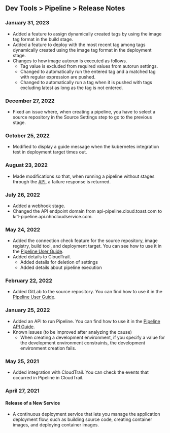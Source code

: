 ## Dev Tools > Pipeline > Release Notes

### January 31, 2023
* Added a feature to assign dynamically created tags by using the image tag format in the build stage.
* Added a feature to deploy with the most recent tag among tags dynamically created using the image tag format in the deployment stage.
* Changes to how image autorun is executed as follows.
    * Tag value is excluded from required values from autorun settings.
    * Changed to automatically run the entered tag and a matched tag with regular expression are pushed.
    * Changed to automatically run a tag when it is pushed with tags excluding latest as long as the tag is not entered.

### December 27, 2022
* Fixed an issue where, when creating a pipeline, you have to select a source repository in the Source Settings step to go to the previous stage.

### October 25, 2022
* Modified to display a guide message when the kubernetes integration test in deployment target times out.

### August 23, 2022
* Made modifications so that, when running a pipeline without stages through the [API](https://docs.nhncloud.com/en/Dev%20Tools/Pipeline/en/api-guide/#pipeline), a failure response is returned.

### July 26, 2022
* Added a webhook stage.
* Changed the API endpoint domain from api-pipeline.cloud.toast.com to kr1-pipeline.api.nhncloudservice.com.

### May 24, 2022
* Added the connection check feature for the source repository, image registry, build tool, and deployment target. You can see how to use it in the [Pipeline User Guide](/Dev%20Tools/Pipeline/en/console-guide).
* Added details to CloudTrail.
    * Added details for deletion of settings
    * Added details about pipeline execution

### February 22, 2022
* Added GitLab to the source repository. You can find how to use it in the [Pipeline User Guide](/Dev%20Tools/Pipeline/en/console-guide/#set-up-an-environment).

### January 25, 2022
* Added an API to run Pipeline. You can find how to use it in the [Pipeline API Guide](/Dev%20Tools/Pipeline/en/api-guide/#pipeline).
* Known issues (to be improved after analyzing the cause)
    * When creating a development environment, if you specify a value for the development environment constraints, the development environment creation fails.

### May 25, 2021
* Added integration with CloudTrail. You can check the events that occurred in Pipeline in CloudTrail.

### April 27, 2021

#### Release of a New Service
* A continuous deployment service that lets you manage the application deployment flow, such as building source code, creating container images, and deploying container images.
